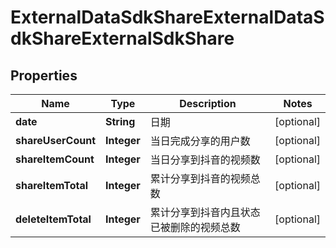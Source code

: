 # ExternalDataSdkShareExternalDataSdkShareExternalSdkShare

## Properties
Name | Type | Description | Notes
------------ | ------------- | ------------- | -------------
**date** | **String** | 日期 |  [optional]
**shareUserCount** | **Integer** | 当日完成分享的用户数 |  [optional]
**shareItemCount** | **Integer** | 当日分享到抖音的视频数 |  [optional]
**shareItemTotal** | **Integer** | 累计分享到抖音的视频总数 |  [optional]
**deleteItemTotal** | **Integer** | 累计分享到抖音内且状态已被删除的视频总数 |  [optional]

